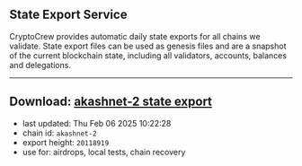 ## State Export Service
CryptoCrew provides automatic daily state exports for all chains we validate. State export files can be used as genesis files and are a snapshot of the current blockchain state, including all validators, accounts, balances and delegations.

---
**Download: [akashnet-2 state export](https://dl-eu2.ccvalidators.com/SERVICE/akash/akashnet-2_export_20118919.json)**
---

- last updated: Thu Feb 06 2025 10:22:28
- chain id: `akashnet-2`
- export height: `20118919`
- use for: airdrops, local tests, chain recovery
